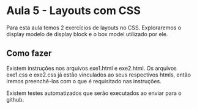 # Aula 5 - Layouts com CSS

Para esta aula temos 2 exercícios de layouts no CSS. Exploraremos o display modelo de display block e o box model utilizado por ele.

## Como fazer

Existem instruções nos arquivos exe1.html e exe2.html. Os arquivos exe1.css e exe2.css já estão vinculados ao seus respectivos htmls, então iremos preenchê-los com o que é requisitado nas instruções.

Existem testes automatizados que serão executados ao enviar para o github.
